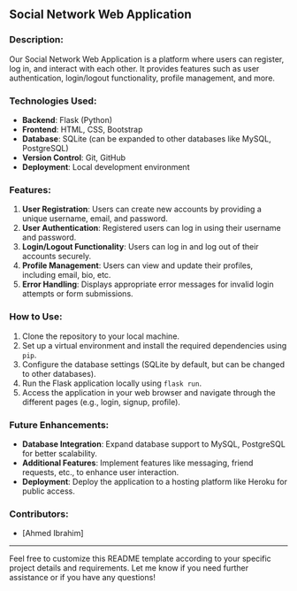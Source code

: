## Social Network Web Application

### Description:
Our Social Network Web Application is a platform where users can register, log in, and interact with each other. It provides features such as user authentication, login/logout functionality, profile management, and more.

### Technologies Used:
- **Backend**: Flask (Python)
- **Frontend**: HTML, CSS, Bootstrap
- **Database**: SQLite (can be expanded to other databases like MySQL, PostgreSQL)
- **Version Control**: Git, GitHub
- **Deployment**: Local development environment

### Features:
1. **User Registration**: Users can create new accounts by providing a unique username, email, and password.
2. **User Authentication**: Registered users can log in using their username and password.
3. **Login/Logout Functionality**: Users can log in and log out of their accounts securely.
4. **Profile Management**: Users can view and update their profiles, including email, bio, etc.
5. **Error Handling**: Displays appropriate error messages for invalid login attempts or form submissions.

### How to Use:
1. Clone the repository to your local machine.
2. Set up a virtual environment and install the required dependencies using `pip`.
3. Configure the database settings (SQLite by default, but can be changed to other databases).
4. Run the Flask application locally using `flask run`.
5. Access the application in your web browser and navigate through the different pages (e.g., login, signup, profile).

### Future Enhancements:
- **Database Integration**: Expand database support to MySQL, PostgreSQL for better scalability.
- **Additional Features**: Implement features like messaging, friend requests, etc., to enhance user interaction.
- **Deployment**: Deploy the application to a hosting platform like Heroku for public access.

### Contributors:
- [Ahmed Ibrahim]

---

Feel free to customize this README template according to your specific project details and requirements. Let me know if you need further assistance or if you have any questions!
